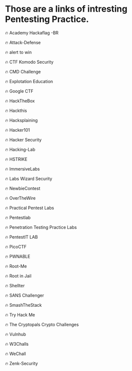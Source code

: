 # Those are a links of intresting Pentesting Practice.

🔥 Academy Hackaflag -BR

🔥 Attack-Defense

🔥 alert to win

🔥 CTF Komodo Security

🔥 CMD Challenge

🔥 Explotation Education

🔥 Google CTF

🔥 HackTheBox

🔥 Hackthis

🔥 Hacksplaining

🔥 Hacker101

🔥 Hacker Security

🔥 Hacking-Lab

🔥 HSTRIKE

🔥 ImmersiveLabs

🔥 Labs Wizard Security

🔥 NewbieContest

🔥 OverTheWire

🔥 Practical Pentest Labs

🔥 Pentestlab

🔥 Penetration Testing Practice Labs

🔥 PentestIT LAB

🔥 PicoCTF

🔥 PWNABLE

🔥 Root-Me

🔥 Root in Jail

🔥 Shellter

🔥 SANS Challenger

🔥 SmashTheStack

🔥 Try Hack Me

🔥 The Cryptopals Crypto Challenges

🔥 Vulnhub

🔥 W3Challs

🔥 WeChall

🔥 Zenk-Security
